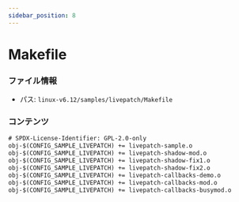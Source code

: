 ```yaml
---
sidebar_position: 8
---
```

# Makefile

### ファイル情報

- パス: `linux-v6.12/samples/livepatch/Makefile`

### コンテンツ

```txt
# SPDX-License-Identifier: GPL-2.0-only
obj-$(CONFIG_SAMPLE_LIVEPATCH) += livepatch-sample.o
obj-$(CONFIG_SAMPLE_LIVEPATCH) += livepatch-shadow-mod.o
obj-$(CONFIG_SAMPLE_LIVEPATCH) += livepatch-shadow-fix1.o
obj-$(CONFIG_SAMPLE_LIVEPATCH) += livepatch-shadow-fix2.o
obj-$(CONFIG_SAMPLE_LIVEPATCH) += livepatch-callbacks-demo.o
obj-$(CONFIG_SAMPLE_LIVEPATCH) += livepatch-callbacks-mod.o
obj-$(CONFIG_SAMPLE_LIVEPATCH) += livepatch-callbacks-busymod.o

```
